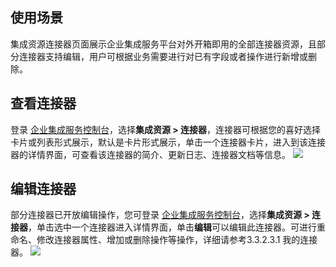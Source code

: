 

##  使用场景
集成资源连接器页面展示企业集成服务平台对外开箱即用的全部连接器资源，且部分连接器支持编辑，用户可根据业务需要进行对已有字段或者操作进行新增或删除。


## 查看连接器  
登录 [企业集成服务控制台](https://console.cloud.tencent.com/eis)，选择**集成资源 > 连接器**，连接器可根据您的喜好选择卡片或列表形式展示，默认是卡片形式展示，单击一个连接器卡片，进入到该连接器的详情界面，可查看该连接器的简介、更新日志、连接器文档等信息。
![](https://document-1259649581.cos.ap-guangzhou.myqcloud.com/eis/59.png)  

## 编辑连接器  
部分连接器已开放编辑操作，您可登录 [企业集成服务控制台](https://console.cloud.tencent.com/eis)，选择**集成资源 > 连接器**，单击选中一个连接器进入详情界面，单击**编辑**可以编辑此连接器。可进行重命名、修改连接器属性、增加或删除操作等操作，详细请参考3.3.2.3.1 我的连接器。
![](https://document-1259649581.cos.ap-guangzhou.myqcloud.com/eis/60.png)  
